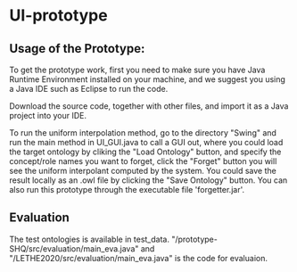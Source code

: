 # UI-prototype

## Usage of the Prototype:

To get the prototype work, first you need to make sure you have Java Runtime Environment installed on your machine, and we suggest you using a Java IDE such as Eclipse to run the code.

Download the source code, together with other files, and import it as a Java project into your IDE. 

To run the uniform interpolation method, go to the directory "Swing" and run the main method in UI_GUI.java to call a GUI out, where you could load the target ontology by cliking the "Load Ontology" button, and specify the concept/role names you want to forget, click the "Forget" button you will see the uniform interpolant computed by the system. You could save the result locally as an .owl file by clicking the "Save Ontology" button. You can also run this prototype through the executable file 'forgetter.jar'.

## Evaluation

The test ontologies is available in test_data. "/prototype-SHQ/src/evaluation/main_eva.java" and "/LETHE2020/src/evaluation/main_eva.java" is the code for evaluaion.
